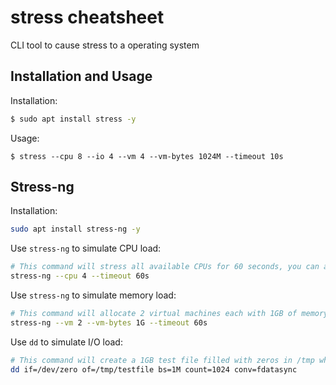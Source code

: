 # stress cheatsheet

CLI tool to cause stress to a operating system

## Installation and Usage

Installation:

```bash
$ sudo apt install stress -y
```

Usage:

```
$ stress --cpu 8 --io 4 --vm 4 --vm-bytes 1024M --timeout 10s
```

## Stress-ng

Installation:

```bash
sudo apt install stress-ng -y
```

Use `stress-ng` to simulate CPU load:

```bash
# This command will stress all available CPUs for 60 seconds, you can adjust the --cpu parameter to match the number of CPU cores you want to stress
stress-ng --cpu 4 --timeout 60s
```

Use `stress-ng` to simulate memory load:

```bash
# This command will allocate 2 virtual machines each with 1GB of memory for 60 seconds, you can adjust the --vm and --vm-bytes parameters to control the memory stress
stress-ng --vm 2 --vm-bytes 1G --timeout 60s
```

Use `dd` to simulate I/O load:

```bash
# This command will create a 1GB test file filled with zeros in /tmp while synchronizing data to the disk, this will put stress on the I/O subsystem
dd if=/dev/zero of=/tmp/testfile bs=1M count=1024 conv=fdatasync
```
